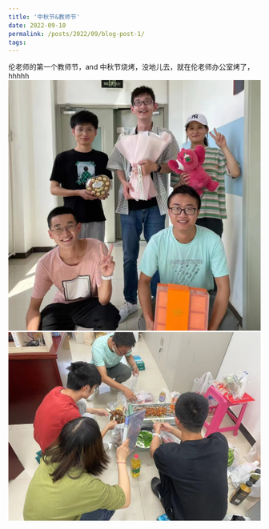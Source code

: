 ```yaml
---
title: '中秋节&教师节'
date: 2022-09-10
permalink: /posts/2022/09/blog-post-1/
tags:
---
```


伦老师的第一个教师节，and 中秋节烧烤，没地儿去，就在伦老师办公室烤了，hhhhh<br>
![第一个教师节&中秋节.jpg](/images/activity/第一个教师节&中秋节.jpg)
![中秋节烧烤.jpg](/images/activity/中秋节烧烤.jpg)
